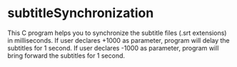 # subtitleSynchronization
This C program helps you to synchronize the subtitle files (.srt extensions) in milliseconds. If user declares +1000 as parameter, program will delay the subtitles for 1 second. If user declares -1000 as parameter, program will bring forward the subtitles for 1 second.
